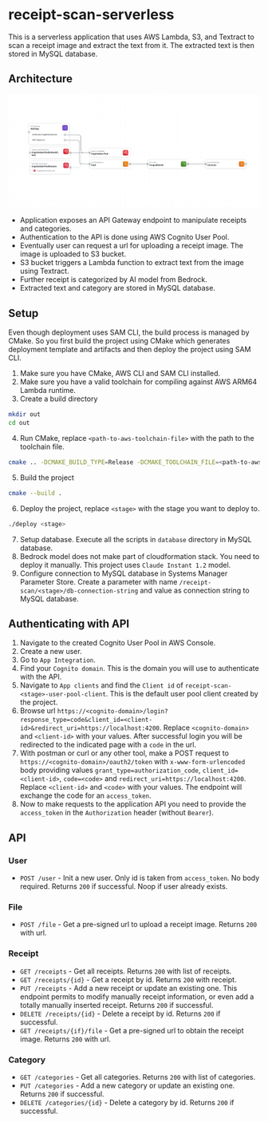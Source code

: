 # receipt-scan-serverless
This is a serverless application that uses AWS Lambda, S3, and Textract to scan a receipt image and extract the text from it. The extracted text is then stored in MySQL database.

## Architecture
![Architecture](./architecture.png)

- Application exposes an API Gateway endpoint to manipulate receipts and categories.
- Authentication to the API is done using AWS Cognito User Pool.
- Eventually user can request a url for uploading a receipt image. The image is uploaded to S3 bucket.
- S3 bucket triggers a Lambda function to extract text from the image using Textract.
- Further receipt is categorized by AI model from Bedrock.
- Extracted text and category are stored in MySQL database.

## Setup
Even though deployment uses SAM CLI, the build process is managed by CMake. So you first build the project using CMake which generates deployment template and artifacts and then deploy the project using SAM CLI.
1. Make sure you have CMake, AWS CLI and SAM CLI installed.
2. Make sure you have a valid toolchain for compiling against AWS ARM64 Lambda runtime.
3. Create a build directory
```bash
mkdir out
cd out
```
4. Run CMake, replace `<path-to-aws-toolchain-file>` with the path to the toolchain file.
```bash
cmake .. -DCMAKE_BUILD_TYPE=Release -DCMAKE_TOOLCHAIN_FILE=<path-to-aws-toolchain-file>
```
5. Build the project
```bash
cmake --build .
```
6. Deploy the project, replace `<stage>` with the stage you want to deploy to.
```bash
./deploy <stage>
```
7. Setup database. Execute all the scripts in `database` directory in MySQL database.
8. Bedrock model does not make part of cloudformation stack. You need to deploy it manually. This project uses `Claude Instant 1.2` model.
9. Configure connection to MySQL database in Systems Manager Parameter Store. Create a parameter with name `/receipt-scan/<stage>/db-connection-string` and value as connection string to MySQL database.

## Authenticating with API
1. Navigate to the created Cognito User Pool in AWS Console.
2. Create a new user.
3. Go to `App Integration`.
4. Find your `Cognito domain`. This is the domain you will use to authenticate with the API.
5. Navigate to `App clients` and find the `Client id` of `receipt-scan-<stage>-user-pool-client`. This is the default user pool client created by the project.
6. Browse url `https://<cognito-domain>/login?response_type=code&client_id=<client-id>&redirect_uri=https://localhost:4200`. Replace `<cognito-domain>` and `<client-id>` with your values. After successful login you will be redirected to the indicated page with a `code` in the url.
7. With postman or curl or any other tool, make a POST request to `https://<cognito-domain>/oauth2/token` with `x-www-form-urlencoded` body providing values `grant_type=authorization_code`, `client_id=<client-id>`, `code=<code>` and `redirect_uri=https://localhost:4200`. Replace `<client-id>` and `<code>` with your values. The endpoint will exchange the code for an `access_token`.
8. Now to make requests to the application API you need to provide the `access_token` in the `Authorization` header (without `Bearer`).

## API
### User
- `POST /user` - Init a new user. Only id is taken from `access_token`. No body required. Returns `200` if successful. Noop if user already exists.

### File
- `POST /file` - Get a pre-signed url to upload a receipt image. Returns `200` with url.

### Receipt
- `GET /receipts` - Get all receipts. Returns `200` with list of receipts.
- `GET /receipts/{id}` - Get a receipt by id. Returns `200` with receipt.
- `PUT /receipts` - Add a new receipt or update an existing one. This endpoint permits to modify manually receipt information, or even add a totally manually inserted receipt. Returns `200` if successful.
- `DELETE /receipts/{id}` - Delete a receipt by id. Returns `200` if successful.
- `GET /receipts/{if}/file` - Get a pre-signed url to obtain the receipt image. Returns `200` with url.

### Category
- `GET /categories` - Get all categories. Returns `200` with list of categories.
- `PUT /categories` - Add a new category or update an existing one. Returns `200` if successful.
- `DELETE /categories/{id}` - Delete a category by id. Returns `200` if successful.
